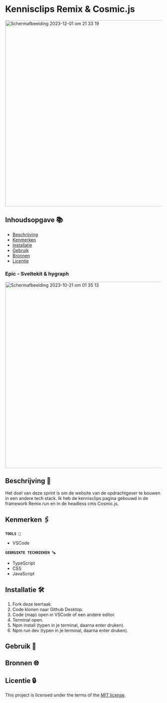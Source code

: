 # Kennisclips Remix & Cosmic.js

<img width="600" alt="Scherm­afbeelding 2023-12-01 om 21 33 19" src="https://github.com/Nazneen05x/choices-choices-the-tech-stack-Remix/assets/112861261/bb895377-6caa-46c0-8f03-4061beb419a0">


## Inhoudsopgave 📚

  * [Beschrijving](#beschrijving)
  * [Kenmerken](#kenmerken)
  * [Installatie](#installatie)
  * [Gebruik](#gebruik)
  * [Bronnen](#bronnen)
  * [Licentie](#licentie)


### Epic - Sveltekit & hygraph

<img width="600" alt="Scherm­afbeelding 2023-10-21 om 01 35 13" src="https://github.com/Nazneen05x/choices-choices-the-tech-stack-visual-thinking/assets/112861261/7476e1aa-8a37-485e-acb0-fa5cba5c7dcf">


## Beschrijving 📃

Het doel van deze sprint is om de website van de opdrachtgever te bouwen in een andere tech stack. Ik heb de kennisclips pagina gebouwd in de framework Remix.run en in de headless cms Cosmic.js. 

## Kenmerken 🖇️
<strong>`TOOLS 🧰`</strong>
<ul>
<li>VSCode</li>
</ul>

<strong>`GEBRUIKTE TECHNIEKEN 🪚`</strong>
<ul>
<li>TypeScript</li>
<li>CSS</li>
<li>JavaScript</li>
</ul>


## Installatie 🛠️

1. Fork deze leertaak.
2. Code klonen naar Github Desktop.
3. Code (map) open in VSCode of een andere editor.
4. Terminal open.
5. Npm install (typen in je terminal, daarna enter druken).
6. Npm run dev (typen in je terminal, daarna enter druken).

## Gebruik  👥

## Bronnen 🌐

## Licentie 🔒

This project is licensed under the terms of the [MIT license](./LICENSE).
